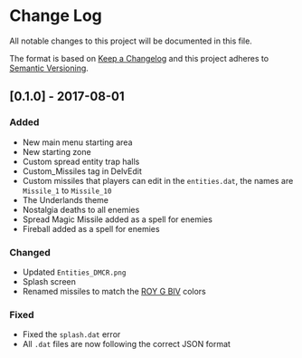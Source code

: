 # Change Log
All notable changes to this project will be documented in this file.

The format is based on [Keep a Changelog](http://keepachangelog.com/)
and this project adheres to [Semantic Versioning](http://semver.org/).

## [0.1.0] - 2017-08-01
### Added
- New main menu starting area
- New starting zone
- Custom spread entity trap halls
- Custom_Missiles tag in DelvEdit
- Custom missiles that players can edit in the `entities.dat`, the names are `Missile_1` to `Missile_10`
- The Underlands theme
- Nostalgia deaths to all enemies
- Spread Magic Missile added as a spell for enemies
- Fireball added as a spell for enemies

### Changed
- Updated `Entities_DMCR.png`
- Splash screen
- Renamed missiles to match the [ROY G BIV](https://en.wikipedia.org/wiki/ROYGBIV) colors

### Fixed
- Fixed the `splash.dat` error
- All `.dat` files are now following the correct JSON format
